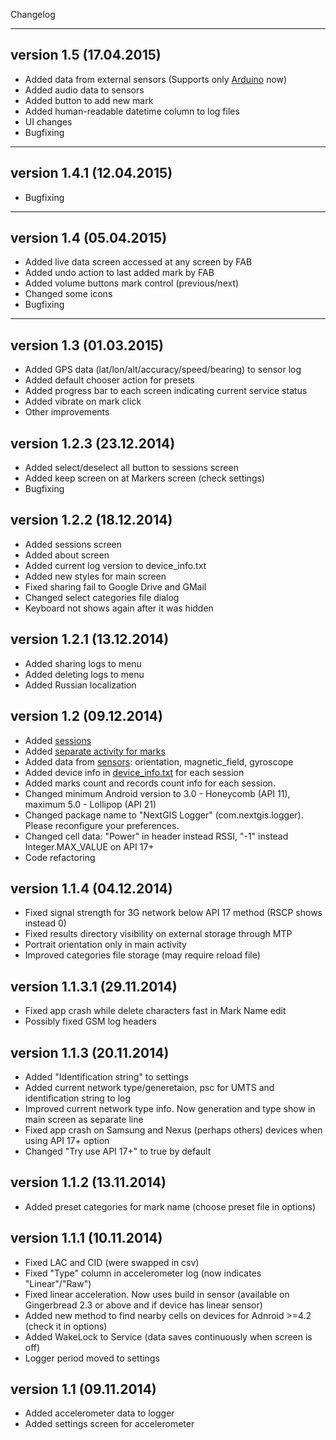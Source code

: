 Changelog
***
## version 1.5 (17.04.2015)
* Added data from external sensors (Supports only [Arduino](https://github.com/nextgis/nextgislogger/wiki/External-sensors-(Arduino)) now)
* Added audio data to sensors
* Added button to add new mark
* Added human-readable datetime column to log files
* UI changes
* Bugfixing

***
## version 1.4.1 (12.04.2015)
* Bugfixing

***
## version 1.4 (05.04.2015)
* Added live data screen accessed at any screen by FAB
* Added undo action to last added mark by FAB
* Added volume buttons mark control (previous/next)
* Changed some icons
* Bugfixing

***
## version 1.3 (01.03.2015)
* Added GPS data (lat/lon/alt/accuracy/speed/bearing) to sensor log
* Added default chooser action for presets
* Added progress bar to each screen indicating current service status
* Added vibrate on mark click
* Other improvements

## version 1.2.3 (23.12.2014)
* Added select/deselect all button to sessions screen
* Added keep screen on at Markers screen (check settings)
* Bugfixing

## version 1.2.2 (18.12.2014)
* Added sessions screen
* Added about screen
* Added current log version to device_info.txt
* Added new styles for main screen
* Fixed sharing fail to Google Drive and GMail
* Changed select categories file dialog
* Keyboard not shows again after it was hidden

## version 1.2.1 (13.12.2014)
* Added sharing logs to menu
* Added deleting logs to menu
* Added Russian localization

## version 1.2 (09.12.2014)
* Added [sessions](https://github.com/nextgis/nextgislogger/wiki/About)
* Added [separate activity for marks](https://github.com/nextgis/nextgislogger/wiki/About)
* Added data from [sensors](https://github.com/nextgis/nextgislogger/wiki/Overview): orientation, magnetic_field, gyroscope
* Added device info in [device_info.txt](https://github.com/nextgis/nextgislogger/wiki/Overview) for each session
* Added marks count and records count info for each session.
* Changed minimum Android version to 3.0 - Honeycomb (API 11), maximum 5.0 - Lollipop (API 21)
* Changed package name to "NextGIS Logger" (com.nextgis.logger). Please reconfigure your preferences.
* Changed cell data: "Power" in header instead RSSI, "-1" instead Integer.MAX_VALUE on API 17+
* Сode refactoring

## version 1.1.4 (04.12.2014)
* Fixed signal strength for 3G network below API 17 method (RSCP shows instead 0)
* Fixed results directory visibility on external storage through MTP
* Portrait orientation only in main activity 
* Improved categories file storage (may require reload file)

## version 1.1.3.1 (29.11.2014)
* Fixed app crash while delete characters fast in Mark Name edit
* Possibly fixed GSM log headers

## version 1.1.3 (20.11.2014)
* Added "Identification string" to settings
* Added current network type/generetaion, psc for UMTS and identification string to log
* Improved current network type info. Now generation and type show in main screen as separate line
* Fixed app crash on Samsung and Nexus (perhaps others) devices when using API 17+ option
* Changed "Try use API 17+" to true by default

## version 1.1.2 (13.11.2014)
* Added preset categories for mark name (choose preset file in options)

## version 1.1.1 (10.11.2014)
* Fixed LAC and CID (were swapped in csv)
* Fixed "Type" column in accelerometer log (now indicates "Linear"/"Raw")
* Fixed linear acceleration. Now uses build in sensor (available on Gingerbread 2.3 or above and if device has linear sensor)
* Added new method to find nearby cells on devices for Adnroid >=4.2 (check it in options)
* Added WakeLock to Service (data saves continuously when screen is off)
* Logger period moved to settings

## version 1.1 (09.11.2014)
* Added accelerometer data to logger
* Added settings screen for accelerometer